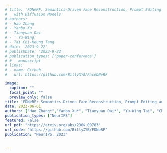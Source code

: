 ```yaml
---
# title: 'FDNeRF: Semantics-Driven Face Reconstruction, Prompt Editing and Relighting
#   with Diffusion Models'
# authors:
# - Hao Zhang
# - Yanbo Xu
# - Tianyuan Dai
# - ' Yu-Wing'
# - Tai Chi-Keung Tang
# date: '2023-9-22'
# publishDate: '2023-9-22'
# publication_types: ['paper-conference']
# # - manuscript
# links: 
# - name: Github
#   url: https://github.com/BillyXYB/FaceDNeRF

image:
  caption: ""
  focal_point: ""
  preview_only: false
title: 'FDNeRF: Semantics-Driven Face Reconstruction, Prompt Editing and Relighting with Diffusion Models'
date: 2023-06-01
authors: ["Hao Zhang*","Yanbo Xu*", "Tianyuan Dai*", "Yu-Wing Tai", "Chi-Keung Tang"]
publication_types: ["NeurIPS"]
featured: False
url_pdf: "https://arxiv.org/abs/2306.00783"
url_code: "https://github.com/BillyXYB/FDNeRF"
publication: "NeurIPS, 2023"


---
```

